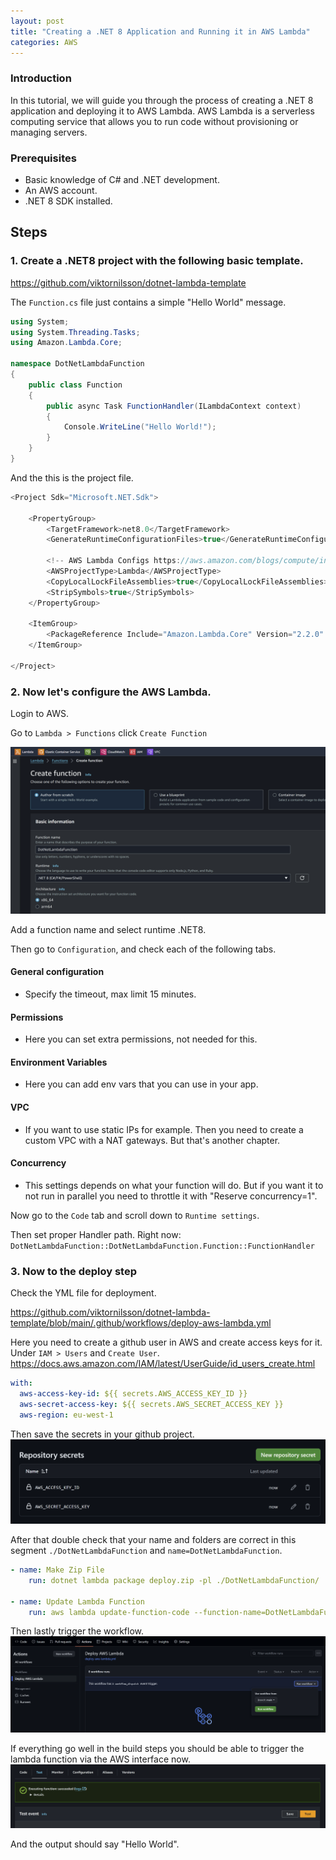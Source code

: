 ```yaml
---
layout: post
title: "Creating a .NET 8 Application and Running it in AWS Lambda"
categories: AWS
---
```


### Introduction
In this tutorial, we will guide you through the process of creating a .NET 8 application and deploying it to AWS Lambda. AWS Lambda is a serverless computing service that allows you to run code without provisioning or managing servers.

### Prerequisites
- Basic knowledge of C# and .NET development.
- An AWS account.
- .NET 8 SDK installed.


## Steps

### 1. Create a .NET8 project with the following basic template.

https://github.com/viktornilsson/dotnet-lambda-template

The `Function.cs` file just contains a simple "Hello World" message.

```cs
using System;
using System.Threading.Tasks;
using Amazon.Lambda.Core;

namespace DotNetLambdaFunction
{
    public class Function
    {
        public async Task FunctionHandler(ILambdaContext context)
        {
            Console.WriteLine("Hello World!");
        }
    }
}
```

And the this is the project file.

```cs
<Project Sdk="Microsoft.NET.Sdk">

    <PropertyGroup>
        <TargetFramework>net8.0</TargetFramework>
        <GenerateRuntimeConfigurationFiles>true</GenerateRuntimeConfigurationFiles>

        <!-- AWS Lambda Configs https://aws.amazon.com/blogs/compute/introducing-the-net-8-runtime-for-aws-lambda/ -->
        <AWSProjectType>Lambda</AWSProjectType>
        <CopyLocalLockFileAssemblies>true</CopyLocalLockFileAssemblies>
        <StripSymbols>true</StripSymbols>
    </PropertyGroup>

    <ItemGroup>
        <PackageReference Include="Amazon.Lambda.Core" Version="2.2.0" />
    </ItemGroup>

</Project>
```

### 2. Now let's configure the AWS Lambda.

Login to AWS.

Go to `Lambda > Functions` click `Create Function`

![Create Function](/images/lambda_create_function.png)

Add a function name and select runtime .NET8.

Then go to `Configuration`, and check each of the following tabs.

#### General configuration
- Specify the timeout, max limit 15 minutes.

#### Permissions
- Here you can set extra permissions, not needed for this.

#### Environment Variables
- Here you can add env vars that you can use in your app.

#### VPC
- If you want to use static IPs for example. Then you need to create a custom VPC with a NAT gateways. But that's another chapter.

#### Concurrency
- This settings depends on what your function will do. But if you want it to not run in parallel you need to throttle it with "Reserve concurrency=1".


Now go to the `Code` tab and scroll down to `Runtime settings`.

Then set proper Handler path. Right now: `DotNetLambdaFunction::DotNetLambdaFunction.Function::FunctionHandler`

### 3. Now to the deploy step

Check the YML file for deployment.

https://github.com/viktornilsson/dotnet-lambda-template/blob/main/.github/workflows/deploy-aws-lambda.yml

Here you need to create a github user in AWS and create access keys for it. Under `IAM > Users` and `Create User`.
https://docs.aws.amazon.com/IAM/latest/UserGuide/id_users_create.html


```yml
with:
  aws-access-key-id: ${{ secrets.AWS_ACCESS_KEY_ID }}
  aws-secret-access-key: ${{ secrets.AWS_SECRET_ACCESS_KEY }}
  aws-region: eu-west-1
```

Then save the secrets in your github project.
![secrets](/images/github_secrets.png)

After that double check that your name and folders are correct in this segment `./DotNetLambdaFunction`  and `name=DotNetLambdaFunction`.

```yml
- name: Make Zip File      
    run: dotnet lambda package deploy.zip -pl ./DotNetLambdaFunction/
    
- name: Update Lambda Function
    run: aws lambda update-function-code --function-name=DotNetLambdaFunction --zip-file=fileb://deploy.zip
```

Then lastly trigger the workflow.
![alt text](/images/github_run_workflow.png)

If everything go well in the build steps you should be able to trigger the lambda function via the AWS interface now.
![alt text](/images/lambda_run_test.png)

And the output should say "Hello World".
